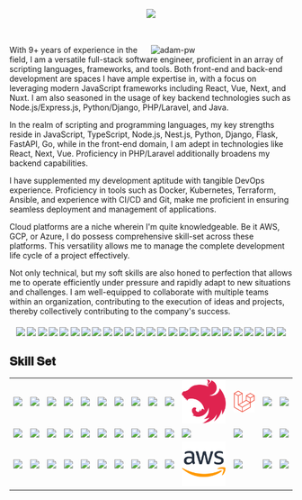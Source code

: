 <p align="center">
  <a href="https://github.com/DenverCoder1/readme-typing-svg">
    <img src="https://readme-typing-svg.herokuapp.com?lines=Full-Stack+Software+Engineer;Good+Team-Player;Passionate%20Developer;Specialized%20in%20JavaScript%20and%20TypeScript;React,%20Next,%20Vue%20for%20the%20Front-End;Node.js,%20Python%20for%20the%20Back-End;Docker,%20Kubernetes,%20Terraform,%20Ansible,%20AWS%20for%20DevOps;Always%20learning%20new%20things&center=true&width=500&height=50">
  </a>
</p>

<br />

<p><img align="right" width="50%" src="https://github.com/Adam-pw/Adam-pw/blob/main/animation_500_kxa883sd.gif" alt="adam-pw" /></p>

<p>With 9+ years of experience in the field, I am a versatile full-stack software engineer, proficient in an array of scripting languages, frameworks, and tools. Both front-end and back-end development are spaces I have ample expertise in, with a focus on leveraging modern JavaScript frameworks including React, Vue, Next, and Nuxt. I am also seasoned in the usage of key backend technologies such as Node.js/Express.js, Python/Django, PHP/Laravel, and Java.</p>
<p>In the realm of scripting and programming languages, my key strengths reside in JavaScript, TypeScript, Node.js, Nest.js, Python, Django, Flask, FastAPI, Go, while in the front-end domain, I am adept in technologies like React, Next, Vue. Proficiency in PHP/Laravel additionally broadens my backend capabilities.</p>
<p>I have supplemented my development aptitude with tangible DevOps experience. Proficiency in tools such as Docker, Kubernetes, Terraform, Ansible, and experience with CI/CD and Git, make me proficient in ensuring seamless deployment and management of applications.</p>
<p>Cloud platforms are a niche wherein I'm quite knowledgeable. Be it AWS, GCP, or Azure, I do possess comprehensive skill-set across these platforms. This versatility allows me to manage the complete development life cycle of a project effectively.</p>
<p>Not only technical, but my soft skills are also honed to perfection that allows me to operate efficiently under pressure and rapidly adapt to new situations and challenges. I am well-equipped to collaborate with multiple teams within an organization, contributing to the execution of ideas and projects, thereby collectively contributing to the company's success.</p>

####      <div align="center">![](https://img.shields.io/badge/React-blue) ![](https://img.shields.io/badge/Vue-blue) ![](https://img.shields.io/badge/Angular-blue) ![](https://img.shields.io/badge/Next-blue) ![](https://img.shields.io/badge/Nuxt-blue) ![](https://img.shields.io/badge/Node-blue) ![](https://img.shields.io/badge/Java-blue) ![](https://img.shields.io/badge/Python-blue) ![](https://img.shields.io/badge/AWS-blue) ![](https://img.shields.io/badge/Heroku-blue) ![](https://img.shields.io/badge/Docker-blue) ![](https://img.shields.io/badge/CI/CD-blue) ![](https://img.shields.io/badge/Jest-blue) ![](https://img.shields.io/badge/JavaScript-blue) ![](https://img.shields.io/badge/TypeScript-blue) ![](https://img.shields.io/badge/MySQL-blue) ![](https://img.shields.io/badge/MongoDB-blue) ![](https://img.shields.io/badge/PostgreSQL-blue)  ![](https://img.shields.io/badge/HTML-blue) ![](https://img.shields.io/badge/CSS-blue) ![](https://img.shields.io/badge/SCSS-blue) ![](https://img.shields.io/badge/Bootstrap-blue) ![](https://img.shields.io/badge/TailwindCSS-blue) ![](https://img.shields.io/badge/Material%20UI-blue) ![](https://img.shields.io/badge/Ant%20Design-blue)</div>

<h2 font-weight="bold">𝐒𝐤𝐢𝐥𝐥 𝐒𝐞𝐭</h2>
<table>
  <tr>
    <td>
      <img src="https://cdn.jsdelivr.net/gh/devicons/devicon/icons/javascript/javascript-original.svg" width="100"/>
    </td>
    <td>
      <img src="https://cdn.jsdelivr.net/gh/devicons/devicon/icons/typescript/typescript-original.svg" width="100"/>
    </td>
    <td>
      <img src="https://cdn.jsdelivr.net/gh/devicons/devicon/icons/php/php-original.svg" width="100"/>
    </td>
    <td>
       <img src="https://cdn.jsdelivr.net/gh/devicons/devicon/icons/python/python-original.svg" width="100"/>
    </td>
    <td>
        <img src="https://cdn.jsdelivr.net/gh/devicons/devicon/icons/react/react-original.svg" width="100" />
    </td>
    <td>
      <img src="https://cdn.jsdelivr.net/gh/devicons/devicon/icons/redux/redux-original.svg" width="100"/>
    </td>
    <td>
      <img src="https://cdn.jsdelivr.net/gh/devicons/devicon/icons/nextjs/nextjs-original.svg" width="100"/>
    </td>
    <td>
        <img src="https://cdn.jsdelivr.net/gh/devicons/devicon/icons/angularjs/angularjs-original.svg" width="100"/>
    </td>
    <td>
      <img src="https://cdn.jsdelivr.net/gh/devicons/devicon/icons/nodejs/nodejs-original.svg" width="100"/>
    </td>
    <td>
      <img src="https://cdn.jsdelivr.net/gh/devicons/devicon/icons/express/express-original.svg" width="100"/>
    </td>
    <td>
      <img src="https://github.com/devicons/devicon/blob/master/icons/nestjs/nestjs-original.svg" width="100"/>
    </td>
    <td>
      <img src="https://github.com/devicons/devicon/blob/master/icons/laravel/laravel-original.svg" width="100"/>
    </td>
    <td>
      <img src="https://cdn.jsdelivr.net/gh/devicons/devicon/icons/django/django-plain.svg" width="100"/> 
    </td>
    <td>
      <img src="https://cdn.jsdelivr.net/gh/devicons/devicon/icons/graphql/graphql-plain.svg" width="100"/>
    </td>
  </tr>
  
  <tr>
    <td>
      <img src="https://cdn.jsdelivr.net/gh/devicons/devicon/icons/css3/css3-original.svg"/>
    </td>
    <td>
      <img src="https://cdn.jsdelivr.net/gh/devicons/devicon/icons/html5/html5-original.svg" />
    </td>
    <td>
      <img src="https://cdn.jsdelivr.net/gh/devicons/devicon/icons/sass/sass-original.svg" />
    </td>
    <td>
      <img src="https://cdn.jsdelivr.net/gh/devicons/devicon/icons/jquery/jquery-original.svg" />
    </td>
    <td>
       <img src="https://cdn.jsdelivr.net/gh/devicons/devicon/icons/bootstrap/bootstrap-original.svg" />
    </td>
    <td>
        <img src="https://cdn.jsdelivr.net/gh/devicons/devicon/icons/materialui/materialui-original.svg" />
    </td>
    <td>
      <img src="https://raw.githubusercontent.com/danielcranney/readme-generator/main/public/icons/skills/tailwindcss-colored.svg" />
    </td>
    <td>
        <img src="https://cdn.jsdelivr.net/gh/devicons/devicon/icons/firebase/firebase-plain.svg" />
    </td>
    <td>
      <img src="https://cdn.jsdelivr.net/gh/devicons/devicon/icons/d3js/d3js-original.svg" />
    </td>
    <td>
      <img src="https://cdn.jsdelivr.net/gh/devicons/devicon/icons/mysql/mysql-original.svg" />
    </td>
    <td>
      <img src="https://cdn.jsdelivr.net/gh/devicons/devicon/icons/postgresql/postgresql-original.svg" />
    </td>
    <td>
        <img src="https://cdn.jsdelivr.net/gh/devicons/devicon/icons/mongodb/mongodb-original.svg" />
    </td>
    <td>
        <img src="https://cdn.jsdelivr.net/gh/devicons/devicon/icons/sequelize/sequelize-original.svg" />
    </td>
    <td>
      <img src="https://cdn.jsdelivr.net/gh/devicons/devicon/icons/sketch/sketch-original.svg" />
    </td>
  
  </tr>
  
  <tr>
    <td>
      <img src="https://cdn.jsdelivr.net/gh/devicons/devicon/icons/apache/apache-original-wordmark.svg" />
    </td>
    <td>
      <img src="https://cdn.jsdelivr.net/gh/devicons/devicon/icons/nginx/nginx-original.svg" />
    </td>
    <td>
      <img src="https://cdn.jsdelivr.net/gh/devicons/devicon/icons/jest/jest-plain.svg" />
    </td>
    <td>
       <img src="https://cdn.jsdelivr.net/gh/devicons/devicon/icons/jenkins/jenkins-line.svg" />
    </td>
    <td>
        <img src="https://cdn.jsdelivr.net/gh/devicons/devicon/icons/socketio/socketio-original.svg" />
    </td>
    <td>
        <img src="https://cdn.jsdelivr.net/gh/devicons/devicon/icons/docker/docker-original.svg" />
    </td>
    <td>
      <img src="https://cdn.jsdelivr.net/gh/devicons/devicon/icons/magento/magento-original.svg" />
    </td>
    <td>
        <img src="https://cdn.jsdelivr.net/gh/devicons/devicon/icons/heroku/heroku-original.svg" />
    </td>
    <td>
      <img src="https://cdn.jsdelivr.net/gh/devicons/devicon/icons/kubernetes/kubernetes-plain.svg" />
    </td>
    <td>
      <img src="https://cdn.jsdelivr.net/gh/devicons/devicon/icons/digitalocean/digitalocean-original.svg" />
    </td>
    <td>
      <img src="https://github.com/devicons/devicon/blob/master/icons/amazonwebservices/amazonwebservices-original-wordmark.svg" />
    </td>
    <td>
        <img src="https://cdn.jsdelivr.net/gh/devicons/devicon/icons/github/github-original.svg" />
    </td>
    <td>
      <img src="https://cdn.jsdelivr.net/gh/devicons/devicon/icons/bitbucket/bitbucket-original.svg" />
    </td>
    <td>
      <img src="https://cdn.jsdelivr.net/gh/devicons/devicon/icons/eslint/eslint-original.svg" />
    </td>
  
  </tr>
</table>
<br/>

